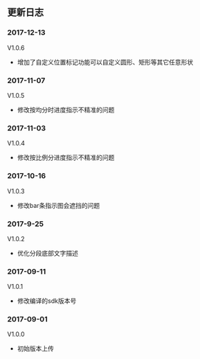 ## 更新日志
### 2017-12-13

V1.0.6

- 增加了自定义位置标记功能可以自定义圆形、矩形等其它任意形状

### 2017-11-07

V1.0.5

- 修改按均分时进度指示不精准的问题

### 2017-11-03

V1.0.4

- 修改按比例分进度指示不精准的问题

### 2017-10-16

V1.0.3

- 修改bar条指示图会遮挡的问题

### 2017-9-25

V1.0.2

- 优化分段底部文字描述

### 2017-09-11

V1.0.1

- 修改编译的sdk版本号

### 2017-09-01

V1.0.0

- 初始版本上传